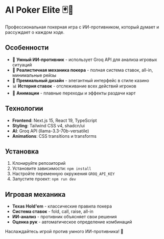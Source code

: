 # AI Poker Elite 🃏🤖

Профессиональная покерная игра с ИИ-противником, который думает и рассуждает о каждом ходе.

## Особенности

- 🧠 **Умный ИИ-противник** - использует Groq API для анализа игровых ситуаций
- 🎯 **Реалистичная механика покера** - полная система ставок, all-in, минимальные рейзы
- 🎨 **Премиальный дизайн** - элегантный интерфейс в стиле казино
- 📊 **История ставок** - отслеживание всех действий игроков
- 🔄 **Анимации** - плавные переходы и эффекты раздачи карт

## Технологии

- **Frontend**: Next.js 15, React 19, TypeScript
- **Styling**: Tailwind CSS v4, shadcn/ui
- **AI**: Groq API (llama-3.3-70b-versatile)
- **Animations**: CSS transitions и transforms

## Установка

1. Клонируйте репозиторий
2. Установите зависимости: `npm install`
3. Настройте переменную окружения `GROQ_API_KEY`
4. Запустите проект: `npm run dev`

## Игровая механика

- **Texas Hold'em** - классические правила покера
- **Система ставок** - fold, call, raise, all-in
- **ИИ-анализ** - противник объясняет свои решения
- **Оценка рук** - автоматическое определение комбинаций

Наслаждайтесь игрой против умного ИИ-противника! 🎰
